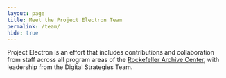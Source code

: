 ```yaml
---
layout: page
title: Meet the Project Electron Team
permalink: /team/
hide: true
---
```


Project Electron is an effort that includes contributions and collaboration from staff across all program areas of the [Rockefeller Archive Center](https://rockarch.org/), with leadership from the Digital Strategies Team.
